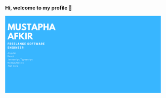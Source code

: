 ### Hi, welcome to my profile 👋

![Image description here](https://raw.githubusercontent.com/afkir01/afkir01/main/Mustapha-Afkir.png)




